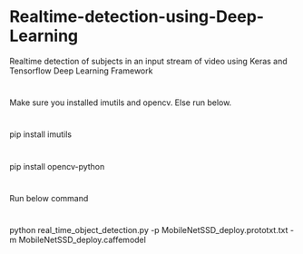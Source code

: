 # Realtime-detection-using-Deep-Learning
Realtime detection of subjects in an input stream of video using Keras and Tensorflow Deep Learning Framework
# 

Make sure you installed imutils and opencv. Else run below.
# 
pip install imutils
# 
pip install opencv-python
# 
Run below command

# 
python real_time_object_detection.py -p MobileNetSSD_deploy.prototxt.txt -m MobileNetSSD_deploy.caffemodel

